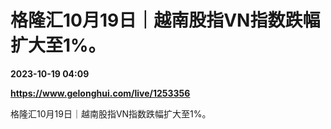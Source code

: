 # 格隆汇10月19日｜越南股指VN指数跌幅扩大至1%。

**2023-10-19 04:09**

**https://www.gelonghui.com/live/1253356**

格隆汇10月19日｜越南股指VN指数跌幅扩大至1%。